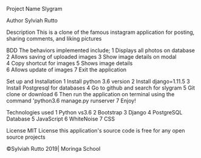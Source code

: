 Project Name
Slygram

Author
Sylviah Rutto

Description
This is a clone of the famous instagram application for posting, sharing comments, and liking pictures

BDD
The behaviors implemented include;
1 Displays all photos on database 
2 Allows saving of uploaded images
3 Show image details on modal	 
4 Copy shortcut for images
5 Shows image details	
6 Allows update of images
7 Exit the application

Set up and Installation
1 Install python 3.6 version
2 Install django=1.11.5
3 Install Postgresql for databases
4 Go to github and search for slygram
5 Git clone or download
6 Then run the application on terminal using the command 'python3.6 manage.py runserver
7 Enjoy!

Technologies used
1 Python vs3.6
2 Bootstrap
3 Django
4 PostgreSQL Database
5 JavaScript
6 WhiteNoise
7 CSS

License
MIT License this application's source code is free for any open source projects

©Sylviah Rutto 2019| Moringa School